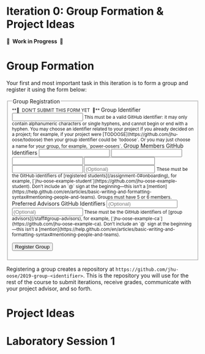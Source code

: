 # Iteration 0: Group Formation & Project Ideas

**🚧  Work in Progress  🚧**

# Group Formation

Your first and most important task in this iteration is to form a group and register it using the form below:

<form method="POST" action="https://roboose.herokuapp.com/groups">
<fieldset markdown="1">
<legend>Group Registration</legend>
<small>
**🚧  DON’T SUBMIT THIS FORM YET  🚧**
</small>

<label>
Group Identifier  
<input type="text" name="identifier">  
</label>
<small>
This must be a valid GitHub identifier: it may only contain alphanumeric characters or single hyphens, and cannot begin or end with a hyphen.  
You may choose an identifier related to your project if you already decided on a project; for example, if your project were [TODOOSE](https://github.com/jhu-oose/todoose) then your group identifier could be `todoose`. Or you may just choose a name for your group, for example, `power-oosers`.
</small>

<label>
Group Members GitHub Identifiers  
<input type="text" name="member[]">  
<input type="text" name="member[]">  
<input type="text" name="member[]">  
<input type="text" name="member[]">  
<input type="text" name="member[]">  
<input type="text" name="member[]" placeholder="(Optional)">  
</label>
<small>
These must be the GitHub identifiers of [registered students](/assignment-0#onboarding), for example, [`jhu-oose-example-student`](https://github.com/jhu-oose-example-student).  
Don’t include an `@` sign at the beginning—this isn’t a [mention](https://help.github.com/en/articles/basic-writing-and-formatting-syntax#mentioning-people-and-teams).  
Groups must have 5 or 6 members.  
</small>

<label>
Preferred Advisors GitHub Identifiers  
<input type="text" name="advisor[]" placeholder="(Optional)">  
<input type="text" name="advisor[]" placeholder="(Optional)">  
</label>
<small>
These must be the GitHub identifiers of [group advisors](/staff#group-advisors), for example, [`jhu-oose-example-ca`](https://github.com/jhu-oose-example-ca).  
Don’t include an `@` sign at the beginning—this isn’t a [mention](https://help.github.com/en/articles/basic-writing-and-formatting-syntax#mentioning-people-and-teams).  
</small>

<button>Register Group</button>
</fieldset>
</form>

Registering a group creates a repository at `https://github.com/jhu-oose/2019-group-<identifier>`. This is the repository you will use for the rest of the course to submit iterations, receive grades, communicate with your project advisor, and so forth.

# Project Ideas

# Laboratory Session 1
